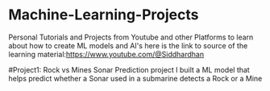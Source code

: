 # Machine-Learning-Projects
Personal Tutorials and Projects from Youtube and other Platforms to learn about how to create ML models and AI's
here is the link to source of the learning material:https://www.youtube.com/@Siddhardhan

#Project1: Rock vs Mines Sonar Prediction project
I built a ML model that helps predict whether a Sonar used in a submarine detects a Rock or a Mine
